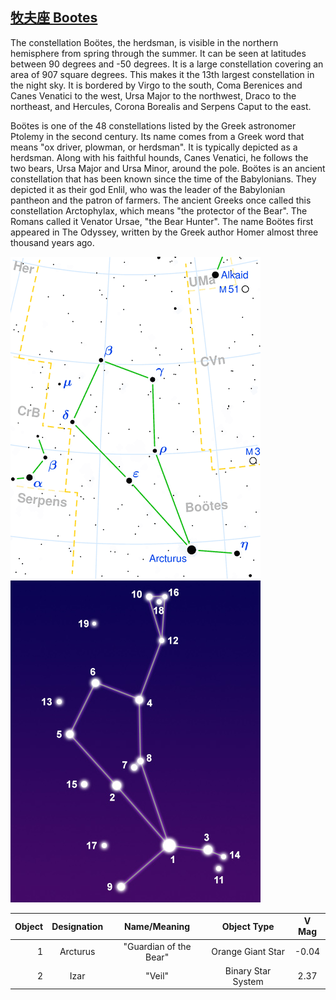 ## [牧夫座 Bootes](http://www.seasky.org/constellations/constellation-bootes.html)

The constellation Boötes, the herdsman, is visible in the northern hemisphere from spring through the summer. It can be seen at latitudes between 90 degrees and -50 degrees. It is a large constellation covering an area of 907 square degrees. This makes it the 13th largest constellation in the night sky. It is bordered by Virgo to the south, Coma Berenices and Canes Venatici to the west, Ursa Major to the northwest, Draco to the northeast, and Hercules, Corona Borealis and Serpens Caput to the east.

Boötes is one of the 48 constellations listed by the Greek astronomer Ptolemy in the second century. Its name comes from a Greek word that means "ox driver, plowman, or herdsman". It is typically depicted as a herdsman. Along with his faithful hounds, Canes Venatici, he follows the two bears, Ursa Major and Ursa Minor, around the pole. Boötes is an ancient constellation that has been known since the time of the Babylonians. They depicted it as their god Enlil, who was the leader of the Babylonian pantheon and the patron of farmers. The ancient Greeks once called this constellation Arctophylax, which means "the protector of the Bear". The Romans called it Venator Ursae, "the Bear Hunter". The name Boötes first appeared in The Odyssey, written by the Greek author Homer almost three thousand years ago.

![alt text](./img/boo/boo.01.png "boo")
![alt text](./img/boo/boo.02.jpg "boo")

|Object|Designation|Name/Meaning|Object Type|V Mag|
---:|:---:|:---:|:---:|:---:
1|Arcturus|"Guardian of the Bear"|Orange Giant Star|-0.04
2|Izar|"Veil"|Binary Star System|2.37
